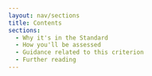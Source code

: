```yaml
---
layout: nav/sections
title: Contents
sections:
  - Why it's in the Standard
  - How you'll be assessed
  - Guidance related to this criterion
  - Further reading
---
```

